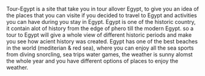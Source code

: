 Tour-Egypt is a site that take you in tour allover Egypt, to give you an idea of the places that you can visite if you decided to travel to Egypt and activities you can have during you stay in Egypt.
Egypt is one of the historic country, it contain alot of history from the edge of phero till the modern Egypt.
so a tour to Egypt will give a whole view of different historic periods and make you see how acient history was created.
Egypt has one of the best beaches in the world (mediterian & red sea), where you can enjoy all the sea sports from diving snorcling, sea trips water games, the weather is sunny alomst the whole year and you have different options of places to enjoy the weather.